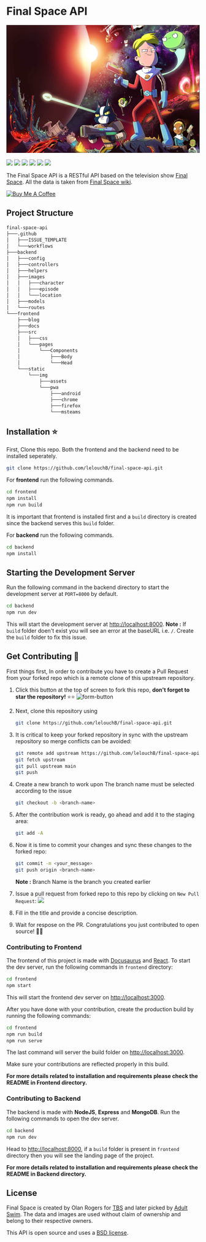 # Final Space API

  

[![Final Space API](https://raw.githubusercontent.com/lelouchB/lelouchB/master/wallpaper.jpg)](https://finalspaceapi.com)

![](https://img.shields.io/badge/Maintained-Yes-orange)
![](https://img.shields.io/badge/PRs-Accepting-brightgreen)
![](https://img.shields.io/github/issues/lelouchB/final-space-api)
![](https://img.shields.io/github/contributors/lelouchB/final-space-api)
![](https://img.shields.io/github/issues-pr/lelouchB/final-space-api)
![](https://img.shields.io/github/license/lelouchB/final-space-api)

The Final Space API is a RESTful API based on the television show [Final Space](https://en.wikipedia.org/wiki/Final_Space). All the data is taken from [Final Space wiki](https://final-space.fandom.com/wiki/Final_Space_Wiki).

<a href="https://www.buymeacoffee.com/ashutoshksingh" target="_blank"><img src="https://cdn.buymeacoffee.com/buttons/default-orange.png" alt="Buy Me A Coffee" height="41" width="174"></a>

## Project Structure

```
final-space-api
├───.github
│   ├───ISSUE_TEMPLATE
│   └───workflows
├───backend
│   ├───config
│   ├───controllers
│   ├───helpers
│   ├───images
│   │   ├───character
│   │   ├───episode
│   │   └───location
│   ├───models
│   └───routes
└───frontend
    ├───blog
    ├───docs
    ├───src
    │   ├───css
    │   └───pages
    │       └───Components
    │           ├───Body
    │           └───Head
    └───static
        └───img
            ├───assets
            └───pwa
                ├───android
                ├───chrome
                ├───firefox
                └───msteams
```

## Installation ⭐

First, Clone this repo. Both the frontend and the backend need to be installed seperately.

```bash
git clone https://github.com/lelouchB/final-space-api.git
```

For **frontend** run the following commands.

```bash
cd frontend
npm install
npm run build
```

It is important that frontend is installed first and a `build` directory is created since the backend serves this `build` folder.

For **backend** run the following commands.

```bash
cd backend
npm install
```

## Starting the Development Server

Run the following command in the backend directory to start the development server at `PORT=8000` by default.

```bash
cd backend
npm run dev
```

This will start the development server at [http://localhost:8000](http://localhost:8000).
**Note :** If `build` folder doen't exist you will see an error at the baseURL i.e. `/`. Create the `build` folder to fix this issue.

## Get Contributing 🤩

First things first, In order to contribute you have to create a Pull Request from your forked repo which is a remote clone of this upstream repository.

1. Click this button at the top of screen to fork this repo, **don't forget to star the repository!** ⭐⭐
   ![form-button](https://github-images.s3.amazonaws.com/help/bootcamp/Bootcamp-Fork.png)

2. Next, clone this repository using

   ```bash
   git clone https://github.com/lelouchB/final-space-api.git
   ```

3. It is critical to keep your forked repository in sync with the upstream repository so merge conflicts can be avoided:

   ```bash
   git remote add upstream https://github.com/lelouchB/final-space-api.git
   git fetch upstream
   git pull upstream main
   git push
   ```

4. Create a new branch to work upon
   The branch name must be selected according to the issue

   ```bash
   git checkout -b <branch-name>
   ```

5. After the contribution work is ready, go ahead and add it to the staging area:

   ```bash
   git add -A
   ```

6. Now it is time to commit your changes and sync these changes to the forked repo:

   ```bash
   git commit -m <your_message>
   git push origin <branch-name>
   ```

   **Note :** Branch Name is the branch you created earlier

7. Issue a pull request from forked repo to this repo by clicking on `New Pull Request`:
   ![](https://guides.github.com/activities/hello-world/create-pr.png)

8. Fill in the title and provide a concise description.
9. Wait for respose on the PR. Congratulations you just contributed to open source! 👏👏

### Contributing to Frontend

The frontend of this project is made with [Docusaurus](https://v2.docusaurus.io/docs/) and [React](https://reactjs.org/).
To start the dev server, run the following commands in `frontend` directory:

```bash
cd frontend
npm start
```

This will start the frontend dev server on [http://localhost:3000](http://localhost:3000).

After you have done with your contribution, create the production build by running the following commands:

```bash
cd frontend
npm run build
npm run serve
```

The last command will server the build folder on [http://localhost:3000](http://localhost:3000).

Make sure your contributions are reflected properly in this build.

**For more details related to installation and requirements please check the README in Frontend directory.**

### Contributing to Backend

The backend is made with **NodeJS**, **Express** and **MongoDB**.
Run the following commands to open the dev server.

```bash
cd backend
npm run dev
```

Head to [http://localhost:8000](http://localhost:8000), if a `build` folder is present in `frontend` directory then you will see the landing page of the project.

**For more details related to installation and requirements please check the README in Backend directory.**

## License

Final Space is created by Olan Rogers for [TBS](https://www.tbs.com/) and later picked by [Adult Swim](https://www.adultswim.com). The data and images are used without claim of ownership and belong to their respective owners.

This API is open source and uses a [BSD license](/LICENSE).
